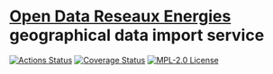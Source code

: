 # [Open Data Reseaux Energies](https://opendata.reseaux-energies.fr/pages/accueil/) geographical data import service

[![Actions Status](https://github.com/gridsuite/odre-server/workflows/CI/badge.svg)](https://github.com/gridsuite/odre-server/actions)
[![Coverage Status](https://sonarcloud.io/api/project_badges/measure?project=com.gridsuite%3Aodre-server&metric=coverage)](https://sonarcloud.io/component_measures?id=org.gridsuite%3Aodre-server&metric=coverage)
[![MPL-2.0 License](https://img.shields.io/badge/license-MPL_2.0-blue.svg)](https://www.mozilla.org/en-US/MPL/2.0/)
